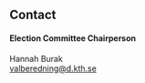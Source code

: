 ## Contact

#### Election Committee Chairperson
Hannah Burak</br>
[valberedning@d.kth.se](mailto:valberedning@d.kth.se)
